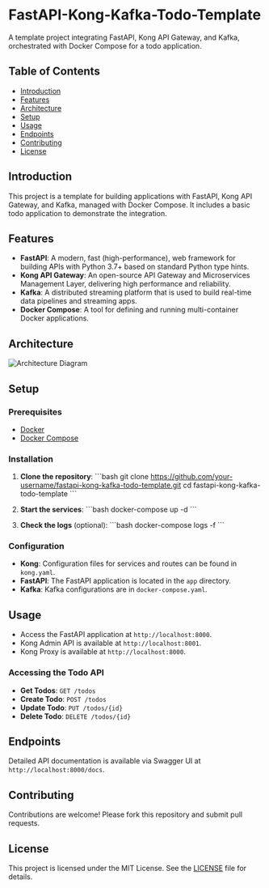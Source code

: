 
# FastAPI-Kong-Kafka-Todo-Template

A template project integrating FastAPI, Kong API Gateway, and Kafka, orchestrated with Docker Compose for a todo application.

## Table of Contents
- [Introduction](#introduction)
- [Features](#features)
- [Architecture](#architecture)
- [Setup](#setup)
- [Usage](#usage)
- [Endpoints](#endpoints)
- [Contributing](#contributing)
- [License](#license)

## Introduction

This project is a template for building applications with FastAPI, Kong API Gateway, and Kafka, managed with Docker Compose. It includes a basic todo application to demonstrate the integration.

## Features

- **FastAPI**: A modern, fast (high-performance), web framework for building APIs with Python 3.7+ based on standard Python type hints.
- **Kong API Gateway**: An open-source API Gateway and Microservices Management Layer, delivering high performance and reliability.
- **Kafka**: A distributed streaming platform that is used to build real-time data pipelines and streaming apps.
- **Docker Compose**: A tool for defining and running multi-container Docker applications.

## Architecture

![Architecture Diagram](path/to/architecture-diagram.png)

## Setup

### Prerequisites

- [Docker](https://www.docker.com/get-started)
- [Docker Compose](https://docs.docker.com/compose/install/)

### Installation

1. **Clone the repository**:
   \`\`\`bash
   git clone https://github.com/your-username/fastapi-kong-kafka-todo-template.git
   cd fastapi-kong-kafka-todo-template
   \`\`\`

2. **Start the services**:
   \`\`\`bash
   docker-compose up -d
   \`\`\`

3. **Check the logs** (optional):
   \`\`\`bash
   docker-compose logs -f
   \`\`\`

### Configuration

- **Kong**: Configuration files for services and routes can be found in `kong.yaml`.
- **FastAPI**: The FastAPI application is located in the `app` directory.
- **Kafka**: Kafka configurations are in `docker-compose.yaml`.

## Usage

- Access the FastAPI application at `http://localhost:8000`.
- Kong Admin API is available at `http://localhost:8001`.
- Kong Proxy is available at `http://localhost:8000`.

### Accessing the Todo API

- **Get Todos**: `GET /todos`
- **Create Todo**: `POST /todos`
- **Update Todo**: `PUT /todos/{id}`
- **Delete Todo**: `DELETE /todos/{id}`

## Endpoints

Detailed API documentation is available via Swagger UI at `http://localhost:8000/docs`.

## Contributing

Contributions are welcome! Please fork this repository and submit pull requests.

## License

This project is licensed under the MIT License. See the [LICENSE](LICENSE) file for details.
